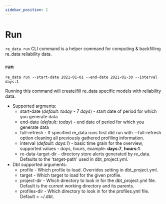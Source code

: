 ```yaml
---
sidebar_position: 2
---
```


# Run

`re_data run` CLI command is a helper command for computing & backfilling re_data reliability data.

### run
```
re_data run --start-date 2021-01-01 --end-date 2021-01-30 --interval days:1
```

Running this command will create/fill re_data specific models with reliability data.

- Supported argments:
  - start-date (*default: today - 7 days*) - start date of period for which you generate data
  - end-date (*default: today*) - end date of period for which you generate data
  - full-refresh - If specified re_data runs first dbt run with --full-refresh option cleaning all previously gathered profiling information.
  - interval (*default: days:1*) - basic time grain for the overview, supported values - *days*, *hours*, example: **days:7**, **hours:1**.
  - re-data-target-dir - directory store alerts generated by re_data. Defaults to the 'target-path' used in dbt_project.yml.
- Dbt supported arguments:
  - profile - Which profile to load. Overrides setting in dbt_project.yml.
  - target - Which target to load for the given profile.
  - project-dir - Which directory to look in for the dbt_project.yml file. Default is the current working directory and its parents.
  - profiles-dir - Which directory to look in for the profiles.yml file. Default = ~/.dbt.
